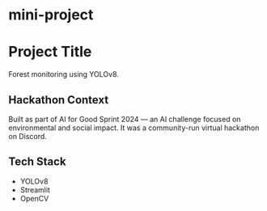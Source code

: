 # mini-project

# Project Title
Forest monitoring using YOLOv8.

## Hackathon Context
Built as part of AI for Good Sprint 2024 — an AI challenge focused on environmental and social impact. It was a community-run virtual hackathon on Discord.

## Tech Stack
- YOLOv8
- Streamlit
- OpenCV
